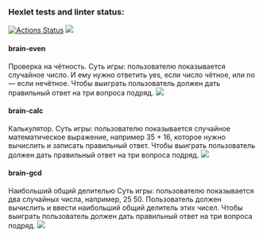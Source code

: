 ### Hexlet tests and linter status:
[![Actions Status](https://github.com/sulianova/frontend-project-44/workflows/hexlet-check/badge.svg)](https://github.com/sulianova/frontend-project-44/actions)
<a href="https://codeclimate.com/github/sulianova/frontend-project-44/maintainability" target="_blank"><img src="https://api.codeclimate.com/v1/badges/3278aa4bebcaee7f508c/maintainability" /></a>
#### brain-even
Проверка на чётность. Суть игры: пользователю показывается случайное число. И ему нужно ответить yes, если число чётное, или no — если нечётное. Чтобы выиграть пользователь должен дать правильный ответ на три вопроса подряд.
<a href="https://asciinema.org/a/Be8glsiUTC0m0nyH4byiFFHr7" target="_blank"><img src="https://asciinema.org/a/Be8glsiUTC0m0nyH4byiFFHr7.svg" /></a>
#### brain-calc
Калькулятор. Суть игры: пользователю показывается случайное математическое выражение, например 35 + 16, которое нужно вычислить и записать правильный ответ. Чтобы выиграть пользователь должен дать правильный ответ на три вопроса подряд.
<a href="https://asciinema.org/a/8KzQdOB65z8X04UaWDEKu7ew3" target="_blank"><img src="https://asciinema.org/a/8KzQdOB65z8X04UaWDEKu7ew3.svg" /></a>
#### brain-gcd
Наибольший общий делителью Суть игры: пользователю показывается два случайных числа, например, 25 50. Пользователь должен вычислить и ввести наибольший общий делитель этих чисел. Чтобы выиграть пользователь должен дать правильный ответ на три вопроса подряд.
<a href="https://asciinema.org/a/xgEavAhaGSkARTlJIYFLH8YR6" target="_blank"><img src="https://asciinema.org/a/xgEavAhaGSkARTlJIYFLH8YR6.svg" /></a>
